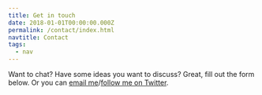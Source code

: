 ```yaml
---
title: Get in touch
date: 2018-01-01T00:00:00.000Z
permalink: /contact/index.html
navtitle: Contact
tags:
  - nav
---
```

Want to chat? Have some ideas you want to discuss? Great, fill out the form below. Or you can [email me](mailto:zoejls@gmail.com)/[follow me on Twitter](https://twitter.com/zoelenziesmith).
